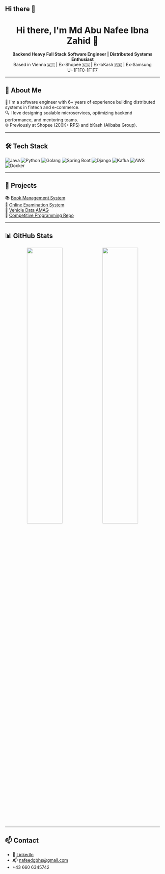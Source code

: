 ## Hi there 👋

<!--
**MdAbuNafee/MdAbuNafee** is a ✨ _special_ ✨ repository because its `README.md` (this file) appears on your GitHub profile.

Here are some ideas to get you started:

- 🔭 I’m currently working on ...
- 🌱 I’m currently learning ...
- 👯 I’m looking to collaborate on ...
- 🤔 I’m looking for help with ...
- 💬 Ask me about ...
- 📫 How to reach me: ...
- 😄 Pronouns: ...
- ⚡ Fun fact: ...
-->


<h1 align="center">Hi there, I'm Md Abu Nafee Ibna Zahid 👋</h1>

<p align="center">
  <b> Backend Heavy Full Stack Software Engineer | Distributed Systems Enthusiast</b><br>
  Based in Vienna 🇦🇹 | Ex-Shopee 🇸🇬 | Ex-bKash 🇧🇩 | Ex-Samsung U+1F1F0-1F1F7
</p>

---

## 🚀 About Me

🔧 I'm a software engineer with 6+ years of experience building distributed systems in fintech and e-commerce.  
🔍 I love designing scalable microservices, optimizing backend performance, and mentoring teams.  
🌐 Previously at Shopee (200K+ RPS) and bKash (Alibaba Group).

---

## 🛠️ Tech Stack

![Java](https://img.shields.io/badge/-Java-007396?style=flat-square&logo=java)
![Python](https://img.shields.io/badge/-Python-3776AB?style=flat-square&logo=python)
![Golang](https://img.shields.io/badge/-Go-00ADD8?style=flat-square&logo=go)
![Spring Boot](https://img.shields.io/badge/-SpringBoot-6DB33F?style=flat-square&logo=spring)
![Django](https://img.shields.io/badge/-Django-092E20?style=flat-square&logo=django)
![Kafka](https://img.shields.io/badge/-Kafka-231F20?style=flat-square&logo=apachekafka)
![AWS](https://img.shields.io/badge/-AWS-232F3E?style=flat-square&logo=amazonaws)
![Docker](https://img.shields.io/badge/-Docker-2496ED?style=flat-square&logo=docker)

---

## 🔨 Projects

📚 [Book Management System](https://github.com/MdAbuNafee/bookManagementSystem)  
📝 [Online Examination System](https://github.com/MdAbuNafee/Online-Examination-System)  
🚗 [Vehicle Data AMAG](https://github.com/MdAbuNafee/VehicleData-AMAG)  
🏁 [Competitive Programming Repo](https://github.com/MdAbuNafee/Competitive-Programming)  

---

## 📊 GitHub Stats

<p align="center">
  <img src="https://github-readme-stats.vercel.app/api?username=MdAbuNafee&show_icons=true&theme=github_dark&hide_title=true" width="48%"/>
  <img src="https://github-readme-streak-stats.herokuapp.com/?user=MdAbuNafee&theme=github-dark-blue&hide_border=true" width="48%"/>
</p>

---

## 📫 Contact

- 💼 [LinkedIn](https://www.linkedin.com/in/md-abu-nafee-ibna-zahid/)
- 📬 nafeedgbhs@gmail.com
- +43 660 6345742
